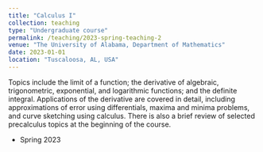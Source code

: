 ```yaml
---
title: "Calculus I"
collection: teaching
type: "Undergraduate course"
permalink: /teaching/2023-spring-teaching-2
venue: "The University of Alabama, Department of Mathematics"
date: 2023-01-01
location: "Tuscaloosa, AL, USA"
---
```


Topics include the limit of a function; the derivative of algebraic, trigonometric, exponential, and logarithmic functions; and the definite integral. Applications of the derivative are covered in detail, including approximations of error using differentials, maxima and minima problems, and curve sketching using calculus. There is also a brief review of selected precalculus topics at the beginning of the course. 

* Spring 2023
